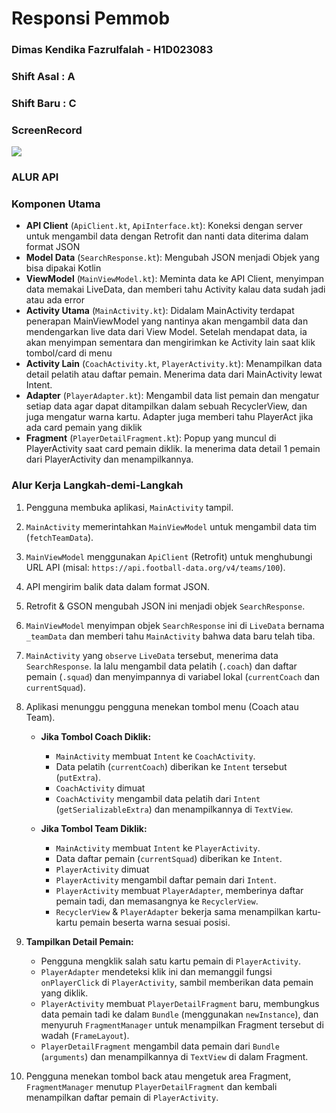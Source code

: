 ﻿# Responsi Pemmob
### Dimas Kendika Fazrulfalah - H1D023083
### Shift Asal : A
### Shift Baru : C

### ScreenRecord
![](Screen_recording_20251024_180931.gif) 

### ALUR API
### Komponen Utama

* **API Client** (`ApiClient.kt`, `ApiInterface.kt`): Koneksi dengan server untuk mengambil data dengan Retrofit dan nanti data diterima dalam format JSON
* **Model Data** (`SearchResponse.kt`): Mengubah JSON menjadi Objek yang bisa dipakai Kotlin
* **ViewModel** (`MainViewModel.kt`): Meminta data ke API Client, menyimpan data memakai LiveData, dan memberi tahu Activity kalau data sudah jadi atau ada error
* **Activity Utama** (`MainActivity.kt`): Didalam MainActivity terdapat penerapan MainViewModel yang nantinya akan mengambil data dan mendengarkan live data dari View Model. Setelah mendapat data, ia akan menyimpan sementara dan mengirimkan ke Activity lain saat klik tombol/card di menu
* **Activity Lain** (`CoachActivity.kt`, `PlayerActivity.kt`): Menampilkan data detail pelatih atau daftar pemain. Menerima data dari MainActivity lewat Intent.
* **Adapter** (`PlayerAdapter.kt`): Mengambil data list pemain dan mengatur setiap data agar dapat ditampilkan dalam sebuah RecyclerView, dan juga mengatur warna kartu. Adapter juga memberi tahu PlayerAct jika ada card pemain yang diklik
* **Fragment** (`PlayerDetailFragment.kt`): Popup yang muncul di PlayerActivity saat card pemain diklik. Ia menerima data detail 1 pemain dari PlayerActivity dan menampilkannya.

### Alur Kerja Langkah-demi-Langkah

1.  Pengguna membuka aplikasi, `MainActivity` tampil.
2.  `MainActivity` memerintahkan `MainViewModel` untuk mengambil data tim (`fetchTeamData`).
3.  `MainViewModel` menggunakan `ApiClient` (Retrofit) untuk menghubungi URL API (misal: `https://api.football-data.org/v4/teams/100`).
4.  API mengirim balik data dalam format JSON.
5.  Retrofit & GSON mengubah JSON ini menjadi objek `SearchResponse`.
6.  `MainViewModel` menyimpan objek `SearchResponse` ini di `LiveData` bernama `_teamData` dan memberi tahu `MainActivity` bahwa data baru telah tiba.
7.  `MainActivity` yang `observe` `LiveData` tersebut, menerima data `SearchResponse`. Ia lalu mengambil data pelatih (`.coach`) dan daftar pemain (`.squad`) dan menyimpannya di variabel lokal (`currentCoach` dan `currentSquad`).
8.  Aplikasi menunggu pengguna menekan tombol menu (Coach atau Team).

    * **Jika Tombol Coach Diklik:**
        * `MainActivity` membuat `Intent` ke `CoachActivity`.
        * Data pelatih (`currentCoach`) diberikan ke `Intent` tersebut (`putExtra`).
        * `CoachActivity` dimuat
        * `CoachActivity` mengambil data pelatih dari `Intent` (`getSerializableExtra`) dan menampilkannya di `TextView`.

    * **Jika Tombol Team Diklik:**
        * `MainActivity` membuat `Intent` ke `PlayerActivity`.
        * Data daftar pemain (`currentSquad`) diberikan ke `Intent`.
        * `PlayerActivity` dimuat
        * `PlayerActivity` mengambil daftar pemain dari `Intent`.
        * `PlayerActivity` membuat `PlayerAdapter`, memberinya daftar pemain tadi, dan memasangnya ke `RecyclerView`.
        * `RecyclerView` & `PlayerAdapter` bekerja sama menampilkan kartu-kartu pemain beserta warna sesuai posisi.

9.  **Tampilkan Detail Pemain:**
    * Pengguna mengklik salah satu kartu pemain di `PlayerActivity`.
    * `PlayerAdapter` mendeteksi klik ini dan memanggil fungsi `onPlayerClick` di `PlayerActivity`, sambil memberikan data pemain yang diklik.
    * `PlayerActivity` membuat `PlayerDetailFragment` baru, membungkus data pemain tadi ke dalam `Bundle` (menggunakan `newInstance`), dan menyuruh `FragmentManager` untuk menampilkan Fragment tersebut di wadah (`FrameLayout`).
    * `PlayerDetailFragment` mengambil data pemain dari `Bundle` (`arguments`) dan menampilkannya di `TextView` di dalam Fragment.

10. Pengguna menekan tombol back atau mengetuk area Fragment, `FragmentManager` menutup `PlayerDetailFragment` dan kembali menampilkan daftar pemain di `PlayerActivity`.

